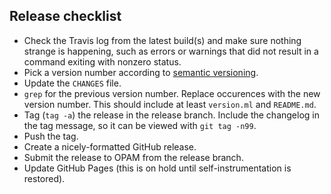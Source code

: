 ## Release checklist

- Check the Travis log from the latest build(s) and make sure nothing strange is
  happening, such as errors or warnings that did not result in a command exiting
  with nonzero status.
- Pick a version number according to [semantic versioning][semver].
- Update the `CHANGES` file.
- `grep` for the previous version number. Replace occurences with the new
  version number. This should include at least `version.ml` and `README.md`.
- Tag (`tag -a`) the release in the release branch. Include the changelog in
  the tag message, so it can be viewed with `git tag -n99`.
- Push the tag.
- Create a nicely-formatted GitHub release.
- Submit the release to OPAM from the release branch.
- Update GitHub Pages (this is on hold until self-instrumentation is restored).

[semver]: http://semver.org/
